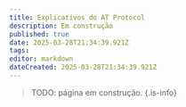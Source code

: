 ```yaml
---
title: Explicativos do AT Protocol
description: Em construção
published: true
date: 2025-03-28T21:34:39.921Z
tags: 
editor: markdown
dateCreated: 2025-03-28T21:34:39.921Z
---
```


> TODO: página em construção.
{.is-info}